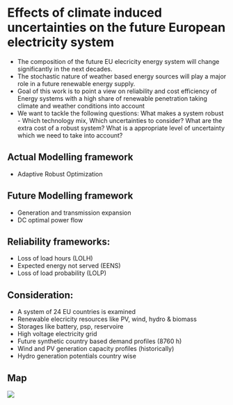 # Effects of climate induced uncertainties on the future European electricity system

* The composition of the future EU elecricity energy system will change significantly in the next decades.
* The stochastic nature of weather based energy sources will play a major role in a future renewable energy supply. 
* Goal of this work is to point a view on reliability and cost efficiency of Energy systems with a high share of renewable penetration taking climate and weather conditions into account 
* We want to tackle the following questions: What makes a system robust - Which technology mix, Which uncertainties to consider? What are the extra cost of a robust system? What is a appropriate level of uncertainty which we need to take into account?  


## Actual Modelling framework
- Adaptive Robust Optimization

## Future Modelling framework
- Generation and transmission expansion
- DC optimal power flow

## Reliability frameworks:
- Loss of load hours (LOLH)
- Expected energy not served (EENS)
- Loss of load probability (LOLP)

## Consideration: 
- A system of 24 EU countries is examined
- Renewable elecricity resources like PV, wind, hydro & biomass
- Storages like battery, psp, reservoire
- High voltage electricity grid
- Future synthetic country based demand profiles (8760 h)
- Wind and PV generation capacity profiles (historically)
- Hydro generation potentials country wise



## Map 
![](https://github.com/bernemax/ARO_EU/blob/main/Pictures%20and%20Maps/Final%20ARO%20with%20legend.png)



